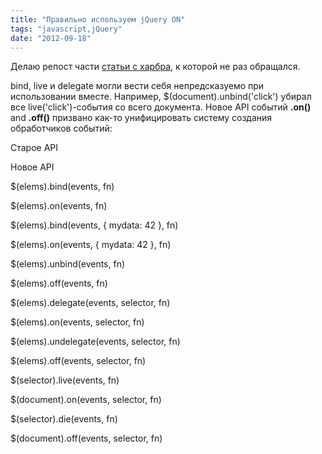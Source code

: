 ```yaml
---
title: "Правильно используем jQuery ON"
tags: "javascript,jQuery"
date: "2012-09-18"
---
```


Делаю репост части [статьи с харбра](https://habrahabr.ru/post/129613/), к которой не раз обращался.

bind, live и delegate могли вести себя непредсказуемо при использовании вместе. Например, $(document).unbind('click') убирал все live('click')-события со всего документа. Новое API событий **.on()** and **.off()** призвано как-то унифицировать систему создания обработчиков событий:

Старое API

Новое API

$(elems).bind(events, fn)

$(elems).on(events, fn)

$(elems).bind(events, { mydata: 42 }, fn)

$(elems).on(events, { mydata: 42 }, fn)

$(elems).unbind(events, fn)

$(elems).off(events, fn)

$(elems).delegate(events, selector, fn)

$(elems).on(events, selector, fn)

$(elems).undelegate(events, selector, fn)

$(elems).off(events, selector, fn)

$(selector).live(events, fn)

$(document).on(events, selector, fn)

$(selector).die(events, fn)

$(document).off(events, selector, fn)
